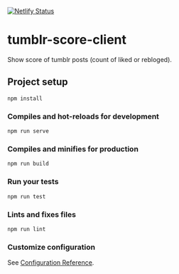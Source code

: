 [![Netlify Status](https://api.netlify.com/api/v1/badges/dfa94edd-35c6-45cd-98bb-4e2b255d5eab/deploy-status)](https://app.netlify.com/sites/angry-wozniak-fd46fa/deploys)

# tumblr-score-client

Show score of tumblr posts (count of liked or rebloged).

## Project setup
```
npm install
```

### Compiles and hot-reloads for development
```
npm run serve
```

### Compiles and minifies for production
```
npm run build
```

### Run your tests
```
npm run test
```

### Lints and fixes files
```
npm run lint
```

### Customize configuration
See [Configuration Reference](https://cli.vuejs.org/config/).
